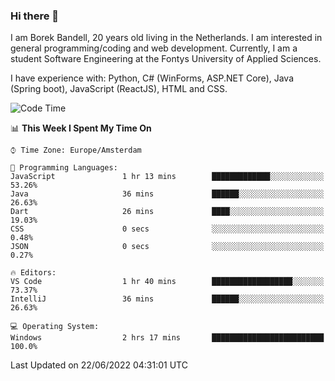 ### Hi there 👋

I am Borek Bandell, 20 years old living in the Netherlands. I am interested in general programming/coding and web development. Currently, I am a student Software Engineering at the Fontys University of Applied Sciences.

I have experience with: Python, C# (WinForms, ASP.NET Core), Java (Spring boot), JavaScript (ReactJS), HTML and CSS.

<!--START_SECTION:waka-->
![Code Time](http://img.shields.io/badge/Code%20Time-186%20hrs%2055%20mins-blue)

📊 **This Week I Spent My Time On** 

```text
⌚︎ Time Zone: Europe/Amsterdam

💬 Programming Languages: 
JavaScript               1 hr 13 mins        █████████████░░░░░░░░░░░░   53.26% 
Java                     36 mins             ██████░░░░░░░░░░░░░░░░░░░   26.63% 
Dart                     26 mins             ████░░░░░░░░░░░░░░░░░░░░░   19.03% 
CSS                      0 secs              ░░░░░░░░░░░░░░░░░░░░░░░░░   0.48% 
JSON                     0 secs              ░░░░░░░░░░░░░░░░░░░░░░░░░   0.27%

🔥 Editors: 
VS Code                  1 hr 40 mins        ██████████████████░░░░░░░   73.37% 
IntelliJ                 36 mins             ██████░░░░░░░░░░░░░░░░░░░   26.63%

💻 Operating System: 
Windows                  2 hrs 17 mins       █████████████████████████   100.0%

```


 Last Updated on 22/06/2022 04:31:01 UTC
<!--END_SECTION:waka-->

<!--**tcBorek2002/tcBorek2002** is a ✨ _special_ ✨ repository because its `README.md` (this file) appears on your GitHub profile.

Here are some ideas to get you started:

- 🔭 I’m currently working on ...
- 🌱 I’m currently learning ...
- 👯 I’m looking to collaborate on ...
- 🤔 I’m looking for help with ...
- 💬 Ask me about ...
- 📫 How to reach me: ...
- 😄 Pronouns: ...
- ⚡ Fun fact: ...
-->
